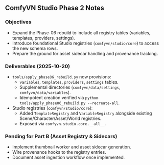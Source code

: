 ## ComfyVN Studio Phase 2 Notes

### Objectives

- Expand the Phase-06 rebuild to include all registry tables (variables, templates, providers, settings).
- Introduce foundational Studio registries (`comfyvn/studio/core`) to access the new schema rows.
- Prepare the ground for asset sidecar handling and provenance tracking.

### Deliverables (2025-10-20)

- `tools/apply_phase06_rebuild.py` now provisions:
  - `variables`, `templates`, `providers`, `settings` tables.
  - Supplemental directories (`comfyvn/data/settings`, `comfyvn/data/variables`).
  - Idempotent creation verified via `python tools/apply_phase06_rebuild.py --recreate-all`.
- Studio registries (`comfyvn/studio/core`):
  - Added `TemplateRegistry` and `VariableRegistry` alongside existing Scene/Character/Asset/World registries.
  - Exposed via `comfyvn.studio.core.__all__`.

### Pending for Part B (Asset Registry & Sidecars)

- Implement thumbnail worker and asset sidecar generation.
- Wire provenance hooks to the registry entries.
- Document asset ingestion workflow once implemented.
